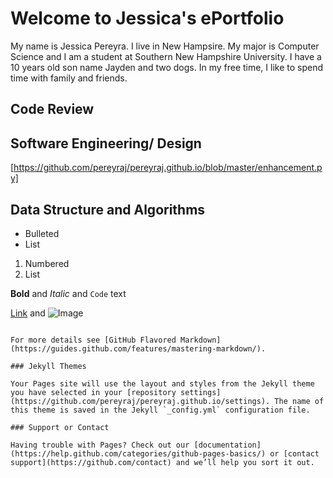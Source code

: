 # Welcome to Jessica's ePortfolio

My name is Jessica Pereyra. I live in New Hampsire. My major is Computer Science and I am a student at Southern New Hampshire University. I have a 10 years old son name Jayden and two dogs. In my free time, I like to spend time with family and friends. 




## Code Review 

## Software Engineering/ Design

[https://github.com/pereyraj/pereyraj.github.io/blob/master/enhancement.py]


## Data Structure and Algorithms

- Bulleted
- List

1. Numbered
2. List

**Bold** and _Italic_ and `Code` text

[Link](url) and ![Image](src)
```

For more details see [GitHub Flavored Markdown](https://guides.github.com/features/mastering-markdown/).

### Jekyll Themes

Your Pages site will use the layout and styles from the Jekyll theme you have selected in your [repository settings](https://github.com/pereyraj/pereyraj.github.io/settings). The name of this theme is saved in the Jekyll `_config.yml` configuration file.

### Support or Contact

Having trouble with Pages? Check out our [documentation](https://help.github.com/categories/github-pages-basics/) or [contact support](https://github.com/contact) and we’ll help you sort it out.
